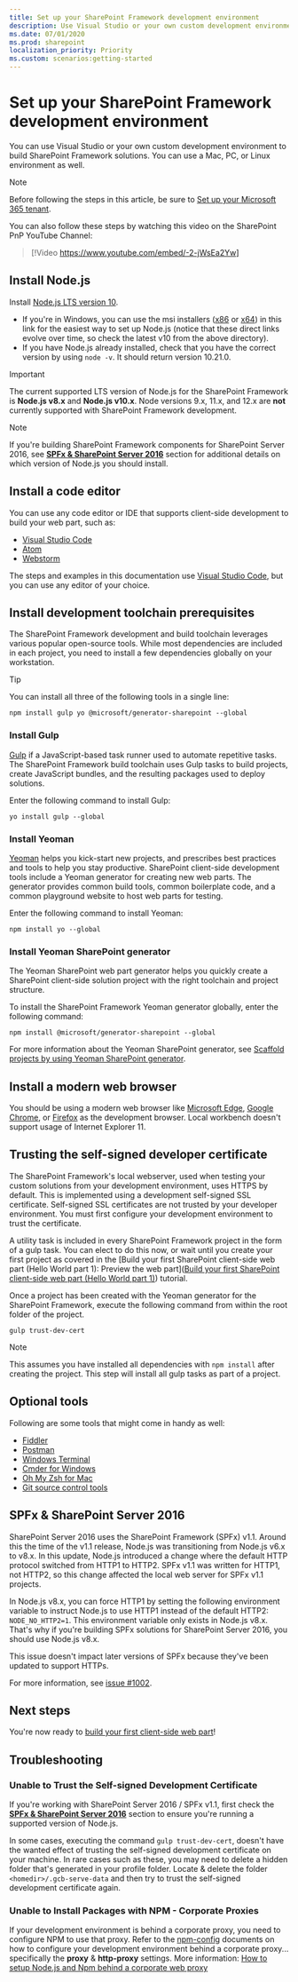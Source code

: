 ```yaml
---
title: Set up your SharePoint Framework development environment
description: Use Visual Studio or your own custom development environment to build SharePoint Framework solutions. You can use a Mac, PC, or Linux.
ms.date: 07/01/2020
ms.prod: sharepoint
localization_priority: Priority
ms.custom: scenarios:getting-started
---
```

# Set up your SharePoint Framework development environment

You can use Visual Studio or your own custom development environment to build SharePoint Framework solutions. You can use a Mac, PC, or Linux environment as well.

> [!NOTE]
> Before following the steps in this article, be sure to [Set up your Microsoft 365 tenant](./set-up-your-developer-tenant.md).

You can also follow these steps by watching this video on the SharePoint PnP YouTube Channel:

> [!Video https://www.youtube.com/embed/-2-jWsEa2Yw]

## Install Node.js

Install [Node.js LTS version 10](https://nodejs.org/download/release/v10.21.0/).

- If you're in Windows, you can use the msi installers ([x86](https://nodejs.org/download/release/v10.21.0/node-v10.21.0-x86.msi) or [x64](https://nodejs.org/download/release/v10.21.0/node-v10.21.0-x64.msi)) in this link for the easiest way to set up Node.js (notice that these direct links evolve over time, so check the latest v10 from the above directory).
- If you have Node.js already installed, check that you have the correct version by using `node -v`. It should return version 10.21.0.

> [!IMPORTANT]
> The current supported LTS version of Node.js for the SharePoint Framework is  **Node.js v8.x** and **Node.js v10.x**. Node versions 9.x, 11.x, and 12.x are **not** currently supported with SharePoint Framework development.

> [!NOTE]
> If you're building SharePoint Framework components for SharePoint Server 2016, see **[SPFx & SharePoint Server 2016](#spfx--sharepoint-server-2016)** section for additional details on which version of Node.js you should install.

## Install a code editor

You can use any code editor or IDE that supports client-side development to build your web part, such as:

- [Visual Studio Code](https://code.visualstudio.com/)
- [Atom](https://atom.io)
- [Webstorm](https://www.jetbrains.com/webstorm)

The steps and examples in this documentation use [Visual Studio Code](https://code.visualstudio.com/), but you can use any editor of your choice.

## Install development toolchain prerequisites

The SharePoint Framework development and build toolchain leverages various popular open-source tools. While most dependencies are included in each project, you need to install a few dependencies globally on your workstation.

> [!TIP]
> You can install all three of the following tools in a single line:
>
> ```console
> npm install gulp yo @microsoft/generator-sharepoint --global
> ```

### Install Gulp

[Gulp](https://gulpjs.com) if a JavaScript-based task runner used to automate repetitive tasks. The SharePoint Framework build toolchain uses Gulp tasks to build projects, create JavaScript bundles, and the resulting packages used to deploy solutions.

Enter the following command to install Gulp:

```console
yo install gulp --global
```

### Install Yeoman

[Yeoman](https://yeoman.io/) helps you kick-start new projects, and prescribes best practices and tools to help you stay productive. SharePoint client-side development tools include a Yeoman generator for creating new web parts. The generator provides common build tools, common boilerplate code, and a common playground website to host web parts for testing.

Enter the following command to install Yeoman:

```console
npm install yo --global
```

### Install Yeoman SharePoint generator

The Yeoman SharePoint web part generator helps you quickly create a SharePoint client-side solution project with the right toolchain and project structure.

To install the SharePoint Framework Yeoman generator globally, enter the following command:

```console
npm install @microsoft/generator-sharepoint --global
```

For more information about the Yeoman SharePoint generator, see [Scaffold projects by using Yeoman SharePoint generator](toolchain/scaffolding-projects-using-yeoman-sharepoint-generator.md).

## Install a modern web browser

You should be using a modern web browser like [Microsoft Edge](https://www.microsoft.com/edge), [Google Chrome](https://www.google.com/chrome/), or [Firefox](https://www.mozilla.org/firefox/new/) as the development browser. Local workbench doesn't support usage of Internet Explorer 11.

## Trusting the self-signed developer certificate

The SharePoint Framework's local webserver, used when testing your custom solutions from your development environment, uses HTTPS by default. This is implemented using a development self-signed SSL certificate. Self-signed SSL certificates are not trusted by your developer environment. You must first configure your development environment to trust the certificate.

A utility task is included in every SharePoint Framework project in the form of a gulp task. You can elect to do this now, or wait until you create your first project as covered in the [Build your first SharePoint client-side web part (Hello World part 1): Preview the web part]([Build your first SharePoint client-side web part (Hello World part 1)](web-parts/get-started/build-a-hello-world-web-part.md)) tutorial.

Once a project has been created with the Yeoman generator for the SharePoint Framework, execute the following command from within the root folder of the project.

```console
gulp trust-dev-cert
```

> [!NOTE]
> This assumes you have installed all dependencies with `npm install` after creating the project. This step will install all gulp tasks as part of a project.

## Optional tools

Following are some tools that might come in handy as well:

- [Fiddler](https://www.telerik.com/fiddler)
- [Postman](https://www.getpostman.com/docs/postman/launching_postman/navigating_postman)
- [Windows Terminal](https://github.com/Microsoft/Terminal)
- [Cmder for Windows](http://cmder.net/)
- [Oh My Zsh for Mac](http://ohmyz.sh/)
- [Git source control tools](https://git-scm.com/)

## SPFx & SharePoint Server 2016

SharePoint Server 2016 uses the SharePoint Framework (SPFx) v1.1. Around this the time of the v1.1 release, Node.js was transitioning from Node.js v6.x to v8.x. In this update, Node.js introduced a change where the default HTTP protocol switched from HTTP1 to HTTP2. SPFx v1.1 was written for HTTP1, not HTTP2, so this change affected the local web server for SPFx v1.1 projects.

In Node.js v8.x, you can force HTTP1 by setting the following environment variable to instruct Node.js to use HTTP1 instead of the default HTTP2: `NODE_NO_HTTP2=1`. This environment variable only exists in Node.js v8.x. That's why if you're building SPFx solutions for SharePoint Server 2016, you should use Node.js v8.x.

This issue doesn't impact later versions of SPFx because they've been updated to support HTTPs.

For more information, see [issue #1002](https://github.com/SharePoint/sp-dev-docs/issues/1002).

## Next steps

You're now ready to [build your first client-side web part](web-parts/get-started/build-a-hello-world-web-part.md)!

## Troubleshooting

### Unable to Trust the Self-signed Development Certificate

If you're working with SharePoint Server 2016 / SPFx v1.1, first check the **[SPFx & SharePoint Server 2016](#spfx--sharepoint-server-2016)** section to ensure you're running a supported version of Node.js.

In some cases, executing the command `gulp trust-dev-cert`, doesn't have the wanted effect of trusting the self-signed development certificate on your machine. In rare cases such as these, you may need to delete a hidden folder that's generated in your profile folder. Locate & delete the folder `<homedir>/.gcb-serve-data` and then try to trust the self-signed development certificate again.

### Unable to Install Packages with NPM - Corporate Proxies

If your development environment is behind a corporate proxy, you need to configure NPM to use that proxy. Refer to the [npm-config](https://docs.npmjs.com/misc/config) documents on how to configure your development environment behind a corporate proxy... specifically the **proxy** & **http-proxy** settings. More information: [How to setup Node.js and Npm behind a corporate web proxy](https://jjasonclark.com/how-to-setup-node-behind-web-proxy/)
